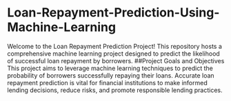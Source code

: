 # Loan-Repayment-Prediction-Using-Machine-Learning
Welcome to the Loan Repayment Prediction Project! This repository hosts a comprehensive machine learning project designed to predict the likelihood of successful loan repayment by borrowers. 
##Project Goals and Objectives
This project aims to leverage machine learning techniques to predict the probability of borrowers successfully repaying their loans. Accurate loan repayment prediction is vital for financial institutions to make informed lending decisions, reduce risks, and promote responsible lending practices.


